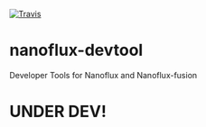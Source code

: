 [![Travis](https://img.shields.io/travis/rust-lang/rust.svg)]()

# nanoflux-devtool
Developer Tools for Nanoflux and Nanoflux-fusion


# UNDER DEV!

